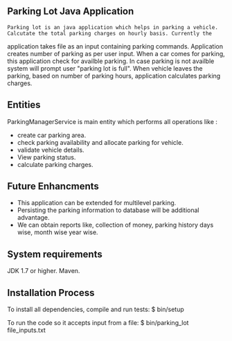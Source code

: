 ## Parking Lot Java Application
	Parking lot is an java application which helps in parking a vehicle. Calcutate the total parking charges on hourly basis. Currently the 
application takes file as an input containing parking commands. Application creates number of parking as per user input. When a car comes for parking, this application check for availble parking. In case parking is not availble system will prompt user "parking lot is full". When vehicle leaves the parking, based on number of parking hours, application calculates parking charges.


## Entities
ParkingManagerService is main entity which performs all operations like :
- create car parking area.
- check parking availability and allocate parking for vehicle.
- validate vehicle details.
- View parking status.
- calculate parking charges.

## Future Enhancments
- This application can be extended for multilevel parking.
- Persisting the parking information to database will be additional advantage.
- We can obtain reports like, collection of money, parking history days wise, month wise year wise. 


## System requirements
JDK 1.7 or higher.
Maven.

## Installation Process
To install all dependencies, compile and run tests:
$ bin/setup

To run the code so it accepts input from a file:
$ bin/parking_lot file_inputs.txt



